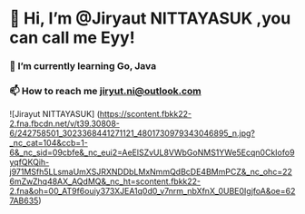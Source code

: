 # 👋 Hi, I’m @Jiryaut NITTAYASUK ,you can call me Eyy!
### 🌱 I’m currently learning Go, Java
### 📫 How to reach me jiryut.ni@outlook.com

![Jirayut NITTAYASUK] (https://scontent.fbkk22-2.fna.fbcdn.net/v/t39.30808-6/242758501_3023368441271121_4801730979343046895_n.jpg?_nc_cat=104&ccb=1-6&_nc_sid=09cbfe&_nc_eui2=AeElSZvUL8VWbGoNMS1YWe5Ecqn0CkIofo9yqfQKQih-j971MSfh5LLsmaUmXSJRXNDDbLMxNmmQdBcDE4BMmPCZ&_nc_ohc=226mZwZhq48AX_AQdMQ&_nc_ht=scontent.fbkk22-2.fna&oh=00_AT9f6ouiy373XJEA1q0d0_v7nrm_nbXfnX_0UBE0IgjfoA&oe=627AB635)
